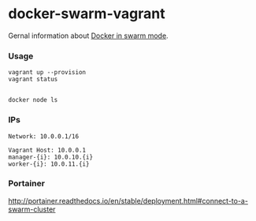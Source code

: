 # docker-swarm-vagrant

Gernal information about [Docker in swarm mode](https://docs.docker.com/engine/swarm/).

### Usage

```
vagrant up --provision
vagrant status


docker node ls
```

### IPs

```
Network: 10.0.0.1/16

Vagrant Host: 10.0.0.1
manager-{i}: 10.0.10.{i}
worker-{i}: 10.0.11.{i}
```


### Portainer

http://portainer.readthedocs.io/en/stable/deployment.html#connect-to-a-swarm-cluster
